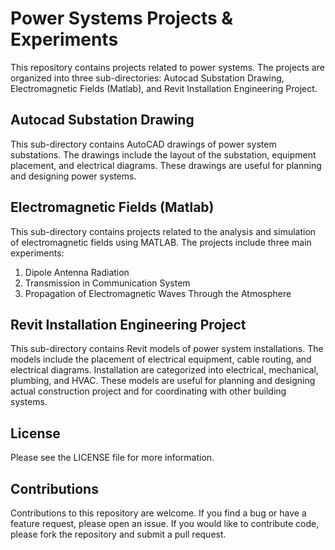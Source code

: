 # Power Systems Projects & Experiments
This repository contains projects related to power systems. The projects are organized into three sub-directories: Autocad Substation Drawing, Electromagnetic Fields (Matlab), and Revit Installation Engineering Project.

## Autocad Substation Drawing
This sub-directory contains AutoCAD drawings of power system substations. The drawings include the layout of the substation, equipment placement, and electrical diagrams. These drawings are useful for planning and designing power systems.

## Electromagnetic Fields (Matlab)
This sub-directory contains projects related to the analysis and simulation of electromagnetic fields using MATLAB. The projects include three main experiments: 
1. Dipole Antenna Radiation
2. Transmission in Communication System
3. Propagation of Electromagnetic Waves Through the Atmosphere

## Revit Installation Engineering Project
This sub-directory contains Revit models of power system installations. The models include the placement of electrical equipment, cable routing, and electrical diagrams. Installation are categorized into electrical, mechanical, plumbing, and HVAC. These models are useful for planning and designing actual construction project and for coordinating with other building systems.

## License
Please see the LICENSE file for more information.

## Contributions
Contributions to this repository are welcome. If you find a bug or have a feature request, please open an issue. If you would like to contribute code, please fork the repository and submit a pull request.




